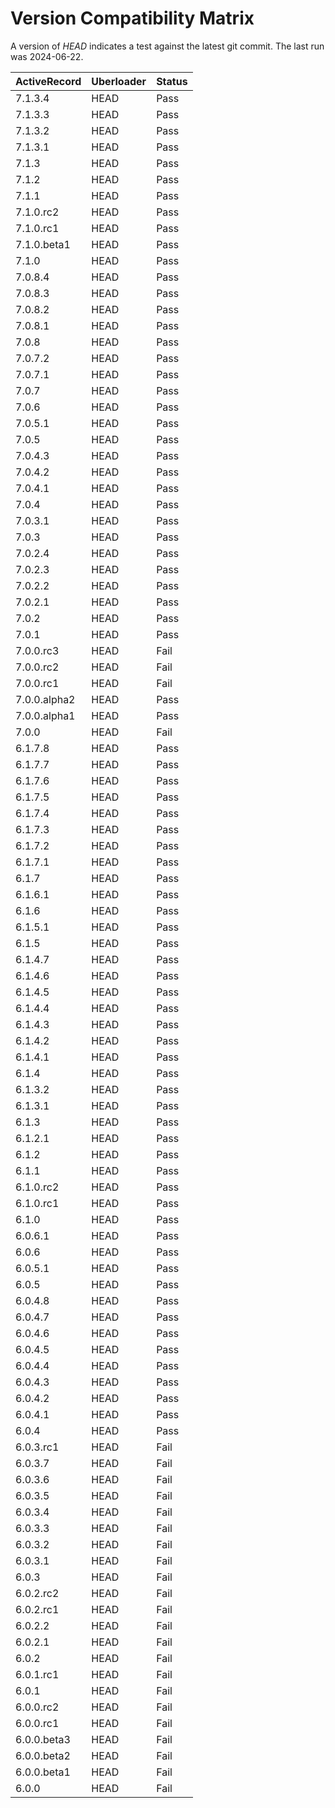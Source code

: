 # Version Compatibility Matrix

A version of *HEAD* indicates a test against the latest git commit. The last run was 2024-06-22.

| ActiveRecord | Uberloader | Status |
| ------------ | ---------- | ------ |
| 7.1.3.4 | HEAD | Pass |
| 7.1.3.3 | HEAD | Pass |
| 7.1.3.2 | HEAD | Pass |
| 7.1.3.1 | HEAD | Pass |
| 7.1.3 | HEAD | Pass |
| 7.1.2 | HEAD | Pass |
| 7.1.1 | HEAD | Pass |
| 7.1.0.rc2 | HEAD | Pass |
| 7.1.0.rc1 | HEAD | Pass |
| 7.1.0.beta1 | HEAD | Pass |
| 7.1.0 | HEAD | Pass |
| 7.0.8.4 | HEAD | Pass |
| 7.0.8.3 | HEAD | Pass |
| 7.0.8.2 | HEAD | Pass |
| 7.0.8.1 | HEAD | Pass |
| 7.0.8 | HEAD | Pass |
| 7.0.7.2 | HEAD | Pass |
| 7.0.7.1 | HEAD | Pass |
| 7.0.7 | HEAD | Pass |
| 7.0.6 | HEAD | Pass |
| 7.0.5.1 | HEAD | Pass |
| 7.0.5 | HEAD | Pass |
| 7.0.4.3 | HEAD | Pass |
| 7.0.4.2 | HEAD | Pass |
| 7.0.4.1 | HEAD | Pass |
| 7.0.4 | HEAD | Pass |
| 7.0.3.1 | HEAD | Pass |
| 7.0.3 | HEAD | Pass |
| 7.0.2.4 | HEAD | Pass |
| 7.0.2.3 | HEAD | Pass |
| 7.0.2.2 | HEAD | Pass |
| 7.0.2.1 | HEAD | Pass |
| 7.0.2 | HEAD | Pass |
| 7.0.1 | HEAD | Pass |
| 7.0.0.rc3 | HEAD | Fail |
| 7.0.0.rc2 | HEAD | Fail |
| 7.0.0.rc1 | HEAD | Fail |
| 7.0.0.alpha2 | HEAD | Pass |
| 7.0.0.alpha1 | HEAD | Pass |
| 7.0.0 | HEAD | Fail |
| 6.1.7.8 | HEAD | Pass |
| 6.1.7.7 | HEAD | Pass |
| 6.1.7.6 | HEAD | Pass |
| 6.1.7.5 | HEAD | Pass |
| 6.1.7.4 | HEAD | Pass |
| 6.1.7.3 | HEAD | Pass |
| 6.1.7.2 | HEAD | Pass |
| 6.1.7.1 | HEAD | Pass |
| 6.1.7 | HEAD | Pass |
| 6.1.6.1 | HEAD | Pass |
| 6.1.6 | HEAD | Pass |
| 6.1.5.1 | HEAD | Pass |
| 6.1.5 | HEAD | Pass |
| 6.1.4.7 | HEAD | Pass |
| 6.1.4.6 | HEAD | Pass |
| 6.1.4.5 | HEAD | Pass |
| 6.1.4.4 | HEAD | Pass |
| 6.1.4.3 | HEAD | Pass |
| 6.1.4.2 | HEAD | Pass |
| 6.1.4.1 | HEAD | Pass |
| 6.1.4 | HEAD | Pass |
| 6.1.3.2 | HEAD | Pass |
| 6.1.3.1 | HEAD | Pass |
| 6.1.3 | HEAD | Pass |
| 6.1.2.1 | HEAD | Pass |
| 6.1.2 | HEAD | Pass |
| 6.1.1 | HEAD | Pass |
| 6.1.0.rc2 | HEAD | Pass |
| 6.1.0.rc1 | HEAD | Pass |
| 6.1.0 | HEAD | Pass |
| 6.0.6.1 | HEAD | Pass |
| 6.0.6 | HEAD | Pass |
| 6.0.5.1 | HEAD | Pass |
| 6.0.5 | HEAD | Pass |
| 6.0.4.8 | HEAD | Pass |
| 6.0.4.7 | HEAD | Pass |
| 6.0.4.6 | HEAD | Pass |
| 6.0.4.5 | HEAD | Pass |
| 6.0.4.4 | HEAD | Pass |
| 6.0.4.3 | HEAD | Pass |
| 6.0.4.2 | HEAD | Pass |
| 6.0.4.1 | HEAD | Pass |
| 6.0.4 | HEAD | Pass |
| 6.0.3.rc1 | HEAD | Fail |
| 6.0.3.7 | HEAD | Fail |
| 6.0.3.6 | HEAD | Fail |
| 6.0.3.5 | HEAD | Fail |
| 6.0.3.4 | HEAD | Fail |
| 6.0.3.3 | HEAD | Fail |
| 6.0.3.2 | HEAD | Fail |
| 6.0.3.1 | HEAD | Fail |
| 6.0.3 | HEAD | Fail |
| 6.0.2.rc2 | HEAD | Fail |
| 6.0.2.rc1 | HEAD | Fail |
| 6.0.2.2 | HEAD | Fail |
| 6.0.2.1 | HEAD | Fail |
| 6.0.2 | HEAD | Fail |
| 6.0.1.rc1 | HEAD | Fail |
| 6.0.1 | HEAD | Fail |
| 6.0.0.rc2 | HEAD | Fail |
| 6.0.0.rc1 | HEAD | Fail |
| 6.0.0.beta3 | HEAD | Fail |
| 6.0.0.beta2 | HEAD | Fail |
| 6.0.0.beta1 | HEAD | Fail |
| 6.0.0 | HEAD | Fail |
